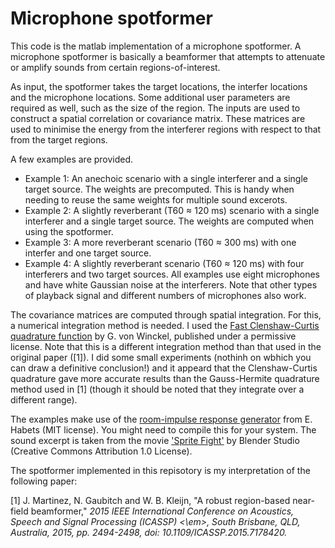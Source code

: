 # Microphone spotformer
This code is the matlab implementation of a microphone spotformer. A microphone spotformer is basically a beamformer that attempts to attenuate or amplify sounds from certain regions-of-interest.

As input, the spotformer takes the target locations, the interfer locations and the microphone locations. Some additional user parameters are required as well, such as the size of the region. 
The inputs are used to construct a spatial correlation or covariance matrix. These matrices are used to minimise the energy from the interferer regions with respect to that from the target regions. 

A few examples are provided. 
- Example 1: An anechoic scenario with a single interferer and a single target source. The weights are precomputed. This is handy when needing to reuse the same weights for multiple sound excerots.
- Example 2: A slightly reverberant (T60 $\approx$ 120 ms)  scenario with a single interferer and a single target source. The weights are computed when using the spotformer. 
- Example 3: A more reverberant scenario (T60 $\approx$ 300 ms) with one interfer and one target source.
- Example 4: A slightly reverberant scenario (T60 $\approx$ 120 ms) with four interferers and two target sources.
All examples use eight microphones and have white Gaussian noise at the interferers. Note that other types of playback signal and different numbers of microphones also work. 

The covariance matrices are computed through spatial integration. For this, a numerical integration method is needed. I used the [Fast Clenshaw-Curtis quadrature function](https://nl.mathworks.com/matlabcentral/fileexchange/6911-fast-clenshaw-curtis-quadrature) by G. von Winckel, published under a permissive license. Note that this is a different integration method than that used in the original paper ([1]). I did some small experiments (nothinh on wbhich you can draw a definitive conclusion!) and it appeard that the Clenshaw-Curtis quadrature gave more accurate results than the Gauss-Hermite quadrature method used in [1] (though it should be noted that they integrate over a different range). 

The examples make use of the [room-impulse response generator](https://www.audiolabs-erlangen.de/fau/professor/habets/software/rir-generator) from E. Habets (MIT license). You might need to compile this for your system.
The sound excerpt is taken from the movie ['Sprite Fight'](https://studio.blender.org/films/sprite-fright/) by Blender Studio (Creative Commons Attribution 1.0 License). 

The spotformer implemented in this repisotory is my interpretation of the following paper:

[1] J. Martinez, N. Gaubitch and W. B. Kleijn, "A robust region-based near-field beamformer," <em> 2015 IEEE International Conference on Acoustics, Speech and Signal Processing (ICASSP) <\em>, South Brisbane, QLD, Australia, 2015, pp. 2494-2498, doi: 10.1109/ICASSP.2015.7178420.


 
